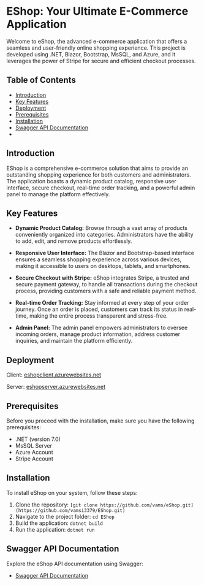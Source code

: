 # EShop: Your Ultimate E-Commerce Application

Welcome to eShop, the advanced e-commerce application that offers a seamless and user-friendly online shopping experience. This project is developed using .NET, Blazor, Bootstrap, MsSQL, and Azure, and it leverages the power of Stripe for secure and efficient checkout processes.

## Table of Contents

- [Introduction](#introduction)
- [Key Features](#key-features)
- [Deployment](#deployment)
- [Prerequisites](#prerequisites)
- [Installation](#installation)
- [Swagger API Documentation](#swagger-api-documentation)
- 

## Introduction

EShop is a comprehensive e-commerce solution that aims to provide an outstanding shopping experience for both customers and administrators. The application boasts a dynamic product catalog, responsive user interface, secure checkout, real-time order tracking, and a powerful admin panel to manage the platform effectively.

## Key Features

- **Dynamic Product Catalog:** Browse through a vast array of products conveniently organized into categories. Administrators have the ability to add, edit, and remove products effortlessly.

- **Responsive User Interface:** The Blazor and Bootstrap-based interface ensures a seamless shopping experience across various devices, making it accessible to users on desktops, tablets, and smartphones.

- **Secure Checkout with Stripe:** eShop integrates Stripe, a trusted and secure payment gateway, to handle all transactions during the checkout process, providing customers with a safe and reliable payment method.

- **Real-time Order Tracking:** Stay informed at every step of your order journey. Once an order is placed, customers can track its status in real-time, making the entire process transparent and stress-free.

- **Admin Panel:** The admin panel empowers administrators to oversee incoming orders, manage product information, address customer inquiries, and maintain the platform efficiently.

## Deployment

Client: [eshopclient.azurewebsites.net](eshopclient.azurewebsites.net)

Server: [eshopserver.azurewebsites.net](eshopserver.azurewebsites.net)

## Prerequisites

Before you proceed with the installation, make sure you have the following prerequisites:

- .NET (version 7.0)
- MsSQL Server
- Azure Account
- Stripe Account

## Installation

To install eShop on your system, follow these steps:

1. Clone the repository: `[git clone https://github.com/vams/eShop.git](https://github.com/vamsi3379/EShop.git)`
2. Navigate to the project folder: `cd EShop`
3. Build the application: `dotnet build`
4. Run the application: `dotnet run`

## Swagger API Documentation

Explore the eShop API documentation using Swagger:

- [Swagger API Documentation](eshopapis.azurewebsites.net)
